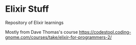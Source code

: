 # Elixir Stuff

Repository of Elixir learnings

Mostly from Dave Thomas's course
https://codestool.coding-gnome.com/courses/take/elixir-for-programmers-2/
